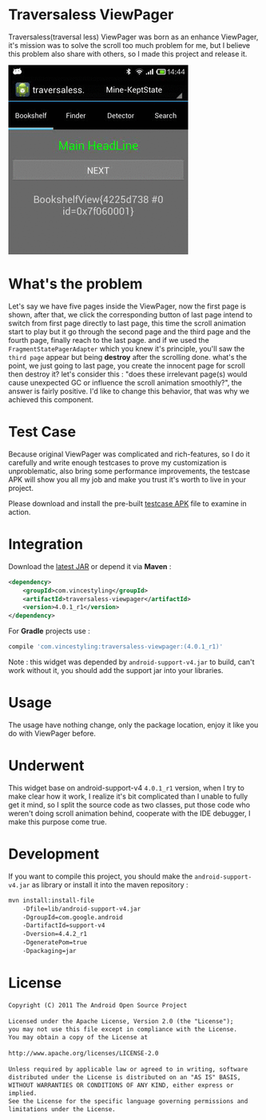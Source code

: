 
# Traversaless ViewPager

Traversaless(traversal less) ViewPager was born as an enhance ViewPager, it's mission was to solve the scroll
too much problem for me, but I believe this problem also share with others, so I made this project and release it.

![integration with different](/integration_with_different.gif "integration with different")

# What's the problem

Let's say we have five pages inside the ViewPager, now the first page is shown, after that, we click the corresponding button
of last page intend to switch from first page directly to last page, this time the scroll animation start to play but it go through
the second page and the third page and the fourth page, finally reach to the last page. and if we used the `FragmentStatePagerAdapter`
which you knew it's principle, you'll saw the `third page` appear but being **destroy** after the scrolling done.
what's the point, we just going to last page, you create the innocent page for scroll then destroy it? let's consider this :
"does these irrelevant page(s) would cause unexpected GC or influence the scroll animation smoothly?", the answer is fairly positive.
I'd like to change this behavior, that was why we achieved this component.

# Test Case

Because original ViewPager was complicated and rich-features, so I do it carefully and write enough testcases to prove my customization is unproblematic,
also bring some performance improvements, the testcase APK will show you all my job and make you trust it's worth to live in your project.

Please download and install the pre-built [testcase APK](traversaless-viewpager-testcase-4.0.1_r1.apk) file to examine in action.

# Integration

Download the [latest JAR](http://repository.sonatype.org/service/local/artifact/maven/redirect?r=central-proxy&g=com.vincestyling&a=traversaless-viewpager&v=LATEST)
or depend it via **Maven** :

```xml
<dependency>
    <groupId>com.vincestyling</groupId>
    <artifactId>traversaless-viewpager</artifactId>
    <version>4.0.1_r1</version>
</dependency>
```

For **Gradle** projects use :

```groovy
compile 'com.vincestyling:traversaless-viewpager:(4.0.1_r1)'
```

Note : this widget was depended by `android-support-v4.jar` to build,
can't work without it, you should add the support jar into your libraries.

# Usage

The usage have nothing change, only the package location, enjoy it like you do with ViewPager before.

# Underwent

This widget base on android-support-v4 `4.0.1_r1` version, when I try to make clear how it work,
I realize it's bit complicated than I unable to fully get it mind, so I split the source code as two classes,
put those code who weren't doing scroll animation behind, cooperate with the IDE debugger, I make this purpose come true.

# Development

If you want to compile this project, you should make the `android-support-v4.jar` as library or install it into the maven repository :

```bash
mvn install:install-file
    -Dfile=lib/android-support-v4.jar
    -DgroupId=com.google.android
    -DartifactId=support-v4
    -Dversion=4.4.2_r1
    -DgeneratePom=true
    -Dpackaging=jar
```

# License

```text
Copyright (C) 2011 The Android Open Source Project

Licensed under the Apache License, Version 2.0 (the "License");
you may not use this file except in compliance with the License.
You may obtain a copy of the License at

http://www.apache.org/licenses/LICENSE-2.0

Unless required by applicable law or agreed to in writing, software
distributed under the License is distributed on an "AS IS" BASIS,
WITHOUT WARRANTIES OR CONDITIONS OF ANY KIND, either express or implied.
See the License for the specific language governing permissions and
limitations under the License.
```


